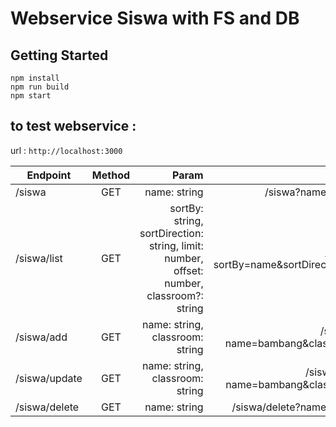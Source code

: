 # Webservice Siswa with FS and DB

## Getting Started
```
npm install
npm run build
npm start
```

## to test webservice :
url : `http://localhost:3000`

| Endpoint        | Method           | Param  | Example
| ------------- |:-------------:| -----:| -----:|
| /siswa      | GET | name: string | /siswa?name=bambang
| /siswa/list      | GET | sortBy: string, sortDirection: string, limit: number, offset: number, classroom?: string | /siswa/list?sortBy=name&sortDirection=DESC
| /siswa/add      | GET | name: string, classroom: string | /siswa/add?name=bambang&classroom=1A
| /siswa/update      | GET | name: string, classroom: string | /siswa/update?name=bambang&classroom=1B
| /siswa/delete      | GET | name: string | /siswa/delete?name=bambang